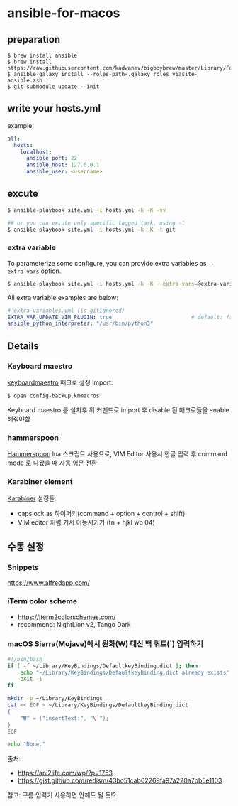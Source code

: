 # ansible-for-macos

## preparation

```shell
$ brew install ansible
$ brew install https://raw.githubusercontent.com/kadwanev/bigboybrew/master/Library/Formula/sshpass.rb
$ ansible-galaxy install --roles-path=.galaxy_roles viasite-ansible.zsh
$ git submodule update --init
```

## write your hosts.yml

example:
```yml
all:
  hosts:
    localhost:
      ansible_port: 22
      ansible_host: 127.0.0.1
      ansible_user: <username>
```

## excute

```sh
$ ansible-playbook site.yml -i hosts.yml -k -K -vv

## or you can excute only specific tagged task, using -t
$ ansible-playbook site.yml -i hosts.yml -k -K -t git
```

### extra variable
To parameterize some configure, you can provide extra variables as
`--extra-vars` option.

```sh
$ ansible-playbook site.yml -i hosts.yml -k -K --extra-vars=@extra-variables.yml
```

All extra variable examples are below:
```yml
# extra-variables.yml (is gitignored)
EXTRA_VAR_UPDATE_VIM_PLUGIN: true                         # default: false
ansible_python_interpreter: "/usr/bin/python3"
```

## Details

### Keyboard maestro
[keyboardmaestro][keyboardmaestro] 매크로 설정 import:

```shell
$ open config-backup.kmmacros
```

Keyboard maestro 를 설치후 위 커맨드로 import 후
disable 된 매크로들을 enable 해줘야함

### hammerspoon
[Hammerspoon][hammerspoon] lua 스크립트 사용으로,
VIM Editor 사용시 한글 입력 후 command mode 로 나왔을 때 자동 영문 전환

### Karabiner element
[Karabiner][karabiner] 설정들:

- capslock as 하이퍼키(command + option + control + shift)
- VIM editor 처럼 커서 이동시키기 (fn + hjkl wb 04)

## 수동 설정

### Snippets
https://www.alfredapp.com/

### iTerm color scheme
- https://iterm2colorschemes.com/
- recommend: NightLion v2, Tango Dark

[hammerspoon]: https://www.hammerspoon.org/
[keyboardmaestro]: https://www.keyboardmaestro.com/main/
[karabiner]: https://pqrs.org/osx/karabiner/

### macOS Sierra(Mojave)에서 원화(₩) 대신 백 쿼트(`) 입력하기

```bash
#!/bin/bash
if [ -f ~/Library/KeyBindings/DefaultkeyBinding.dict ]; then
	echo "~/Library/KeyBindings/DefaultkeyBinding.dict already exists"
	exit -1
fi

mkdir -p ~/Library/KeyBindings
cat << EOF > ~/Library/KeyBindings/DefaultkeyBinding.dict 
{
    "₩" = ("insertText:", "\`");
}
EOF

echo "Done."
```

출처:
- https://ani2life.com/wp/?p=1753
- https://gist.github.com/redism/43bc51cab62269fa97a220a7bb5e1103

참고: 구름 입력기 사용하면 안해도 될 듯!?
